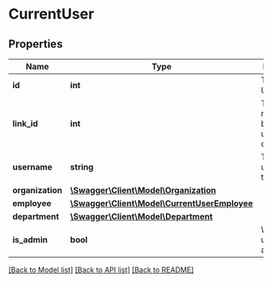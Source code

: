 # CurrentUser

## Properties
Name | Type | Description | Notes
------------ | ------------- | ------------- | -------------
**id** | **int** | The ID of the User. | [optional] 
**link_id** | **int** | The ID of the relation between the user and organization. | [optional] 
**username** | **string** | The username of the User. | [optional] 
**organization** | [**\Swagger\Client\Model\Organization**](Organization.md) |  | [optional] 
**employee** | [**\Swagger\Client\Model\CurrentUserEmployee**](CurrentUserEmployee.md) |  | [optional] 
**department** | [**\Swagger\Client\Model\Department**](Department.md) |  | [optional] 
**is_admin** | **bool** | Whether the user is an admin. | [optional] 

[[Back to Model list]](../README.md#documentation-for-models) [[Back to API list]](../README.md#documentation-for-api-endpoints) [[Back to README]](../README.md)



